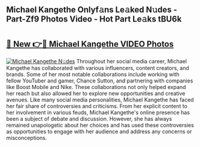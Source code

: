 ## Michael Kangethe Onlyf𝚊ns Le𝚊ked N𝚞des - Part-Zf9 Photos Video - Hot Part Le𝚊ks tBU6k

# <h2><a href="http://ac2094.deff.icu/?id=Michael+Kangethe">🔗 New 👉🔴 Michael Kangethe VIDEO Photos</a></h2>

[![Michael Kangethe N𝚞des](https://i.imgur.com/rIISA9y.gif)](http://ac2094.deff.icu/?id=Michael+Kangethe)
Throughout her social media career, Michael Kangethe has collaborated with various influencers, content creators, and brands. Some of her most notable collaborations include working with fellow YouTuber and gamer, Chance Sutton, and partnering with companies like Boost Mobile and Nike. These collaborations not only helped expand her reach but also allowed her to explore new opportunities and creative avenues. Like many social media personalities, Michael Kangethe has faced her fair share of controversies and criticisms. From her explicit content to her involvement in various feuds, Michael Kangethe's online presence has been a subject of debate and discussion. However, she has always remained unapologetic about her choices and has used these controversies as opportunities to engage with her audience and address any concerns or misconceptions.

